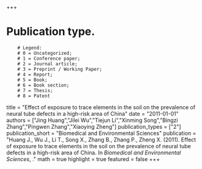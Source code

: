 +++
# Publication type.
        # Legend: 
        # 0 = Uncategorized; 
        # 1 = Conference paper; 
        # 2 = Journal article;
        # 3 = Preprint / Working Paper; 
        # 4 = Report; 
        # 5 = Book; 
        # 6 = Book section;
        # 7 = Thesis; 
        # 8 = Patent
title = "Effect of exposure to trace elements in the soil on the prevalence of neural tube defects in a high-risk area of China"
date = "2011-01-01"
authors = ["Jing Huang","Jilei Wu","Tiejun Li","Xinming Song","Bingzi Zhang","Pingwen Zhang","Xiaoying Zheng"]
publication_types = ["2"]
publication_short = "Biomedical and Environmental Sciences"
publication = "Huang J., Wu J., Li T., Song X., Zhang B., Zhang P., Zheng X. (2011). Effect of exposure to trace elements in the soil on the prevalence of neural tube defects in a high-risk area of China. In _Biomedical and Environmental Sciences_, ."
math = true
highlight = true
featured = false
+++
